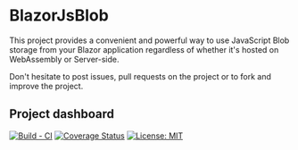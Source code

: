 # BlazorJsBlob

This project provides a convenient and powerful way to use JavaScript Blob storage from your Blazor application
regardless of whether it's hosted on WebAssembly or Server-side.

Don't hesitate to post issues, pull requests on the project or to fork and improve the project.

## Project dashboard

[![Build - CI](https://github.com/xaviersolau/BlazorJsBlob/actions/workflows/build-ci.yml/badge.svg)](https://github.com/xaviersolau/BlazorJsBlob/actions/workflows/build-ci.yml)
[![Coverage Status](https://coveralls.io/repos/github/xaviersolau/BlazorJsBlob/badge.svg?branch=main)](https://coveralls.io/github/xaviersolau/BlazorJsBlob?branch=main)
[![License: MIT](https://img.shields.io/badge/License-MIT-blue.svg)](LICENSE)
